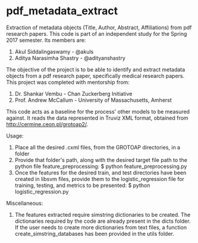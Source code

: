 # pdf_metadata_extract
Extraction of metadata objects (Title, Author, Abstract, Affiliations) from pdf research papers. This code is part of an independent study for the Spring 2017 semester.  Its members are:
1) Akul Siddalingaswamy - @akuls
2) Aditya Narasimha Shastry - @adityanshastry

The objective of the project is to be able to identify and extract metadata objects from a pdf research paper, specifically medical research papers. This project was completed with mentorship from:
1) Dr. Shankar Vembu - Chan Zuckerberg Initiative
2) Prof. Andrew McCallum - University of Massachusetts, Amherst

This code acts as a baseline for the process' other models to be measured against. It reads the data represented in Truviz XML format, obtained from http://cermine.ceon.pl/grotoap2/. 

Usage:
1) Place all the desired .cxml files, from the GROTOAP directories, in a folder
2) Provide that folder's path, along with the desired target file path to the python file feature_preprocessing:
    $ python feature_preprocessing.py <cxml-directory-path> <target-libsvm-file-path>
3) Once the features for the desired train, and test directories have been created in libsvm files, provide them to the logistic_regression file for training, testing, and metrics to be presented:
    $ python logistic_regression.py <train-libsvm-feature-path> <test-libsvm-feature-path>

Miscellaneous:
1) The features extracted require simstring dictionaries to be created. The dictionaries required by the code are already present in the dicts folder. If the user needs to create more dictionaries from text files, a function create_simstring_databases has been provided in the utils folder. 
